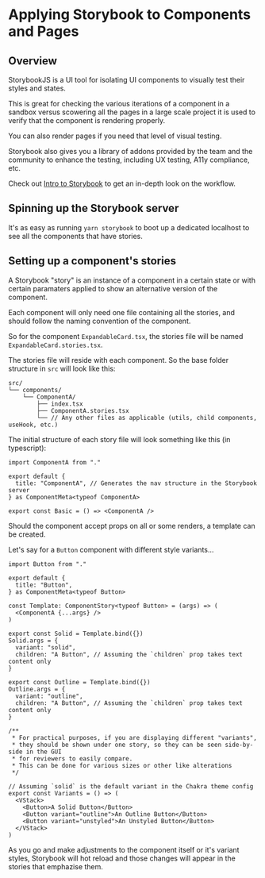 # Applying Storybook to Components and Pages

## Overview

StorybookJS is a UI tool for isolating UI components to visually test their styles and states.

This is great for checking the various iterations of a component in a sandbox versus scowering all the pages in a large scale project it is used to verify that the component is rendering properly.

You can also render pages if you need that level of visual testing.

Storybook also gives you a library of addons provided by the team and the community to enhance the testing, including UX testing, A11y compliance, etc.

Check out [Intro to Storybook](https://storybook.js.org/tutorials/intro-to-storybook/) to get an in-depth look on the workflow.

## Spinning up the Storybook server

It's as easy as running `yarn storybook` to boot up a dedicated localhost to see all the components that have stories.

## Setting up a component's stories

A Storybook "story" is an instance of a component in a certain state or with certain paramaters applied to show an alternative version of the component.

Each component will only need one file containing all the stories, and should follow the naming convention of the component.

So for the component `ExpandableCard.tsx`, the stories file will be named `ExpandableCard.stories.tsx`.

The stories file will reside with each component. So the base folder structure in `src` will look like this:

```
src/
└── components/
    └── ComponentA/
        ├── index.tsx
        ├── ComponentA.stories.tsx
        └── // Any other files as applicable (utils, child components, useHook, etc.)
```

The initial structure of each story file will look something like this (in typescript):

```tsx
import ComponentA from "."

export default {
  title: "ComponentA", // Generates the nav structure in the Storybook server
} as ComponentMeta<typeof ComponentA>

export const Basic = () => <ComponentA />
```

Should the component accept props on all or some renders, a template can be created.

Let's say for a `Button` component with different style variants...

```tsx
import Button from "."

export default {
  title: "Button",
} as ComponentMeta<typeof Button>

const Template: ComponentStory<typeof Button> = (args) => (
  <ComponentA {...args} />
)

export const Solid = Template.bind({})
Solid.args = {
  variant: "solid",
  children: "A Button", // Assuming the `children` prop takes text content only
}

export const Outline = Template.bind({})
Outline.args = {
  variant: "outline",
  children: "A Button", // Assuming the `children` prop takes text content only
}

/**
 * For practical purposes, if you are displaying different "variants",
 * they should be shown under one story, so they can be seen side-by-side in the GUI
 * for reviewers to easily compare.
 * This can be done for various sizes or other like alterations
 */

// Assuming `solid` is the default variant in the Chakra theme config
export const Variants = () => (
  <VStack>
    <Button>A Solid Button</Button>
    <Button variant="outline">An Outline Button</Button>
    <Button variant="unstyled">An Unstyled Button</Button>
  </VStack>
)
```

As you go and make adjustments to the component itself or it's variant styles, Storybook will hot reload and those changes will appear in the stories that emphazise them.
